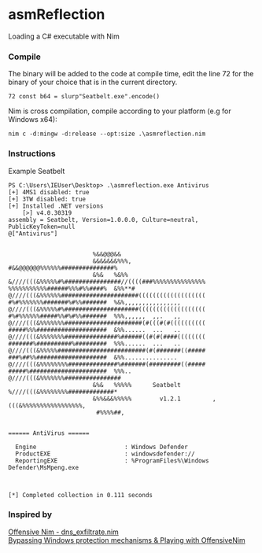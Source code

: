 # asmReflection
Loading a C# executable with Nim

### Compile
The binary will be added to the code at compile time, edit the line 72 for the binary of your choice that is in the current directory.
```
72 const b64 = slurp"Seatbelt.exe".encode()
```

Nim is cross compilation, compile according to your platform (e.g for Windows x64):
```
nim c -d:mingw -d:release --opt:size .\asmreflection.nim
```

### Instructions
Example Seatbelt
```
PS C:\Users\IEUser\Desktop> .\asmreflection.exe Antivirus
[+] 4MS1 disabled: true
[+] 3TW disabled: true
[+] Installed .NET versions
    [>] v4.0.30319
assembly = Seatbelt, Version=1.0.0.0, Culture=neutral, PublicKeyToken=null
@["Antivirus"]


                        %&&@@@&&
                        &&&&&&&%%%,                       #&&@@@@@@%%%%%%###############%
                        &%&   %&%%                        &////(((&%%%%%#%################//((((###%%%%%%%%%%%%%%%
%%%%%%%%%%%######%%%#%%####%  &%%**#                      @////(((&%%%%%%######################(((((((((((((((((((
#%#%%%%%%%#######%#%%#######  %&%,,,,,,,,,,,,,,,,         @////(((&%%%%%#%#####################(((((((((((((((((((
#%#%%%%%%#####%%#%#%%#######  %%%,,,,,,  ,,.   ,,         @////(((&%%%%%%%######################(#(((#(#((((((((((
#####%%%####################  &%%......  ...   ..         @////(((&%%%%%%%###############%######((#(#(####((((((((
#######%##########%#########  %%%......  ...   ..         @////(((&%%%%%#########################(#(#######((#####
###%##%%####################  &%%...............          @////(((&%%%%%%%%##############%#######(#########((#####
#####%######################  %%%..                       @////(((&%%%%%%%################
                        &%&   %%%%%      Seatbelt         %////(((&%%%%%%%%#############*
                        &%%&&&%%%%%        v1.2.1         ,(((&%%%%%%%%%%%%%%%%%,
                         #%%%%##,


====== AntiVirus ======

  Engine                         : Windows Defender
  ProductEXE                     : windowsdefender://
  ReportingEXE                   : %ProgramFiles%\Windows Defender\MsMpeng.exe



[*] Completed collection in 0.111 seconds

```

### Inspired by
[Offensive Nim - dns_exfiltrate.nim](https://github.com/byt3bl33d3r/OffensiveNim/blob/master/src/dns_exfiltrate.nim)<br>
[Bypassing Windows protection mechanisms & Playing with OffensiveNim](https://s3cur3th1ssh1t.github.io/Playing-with-OffensiveNim/)
